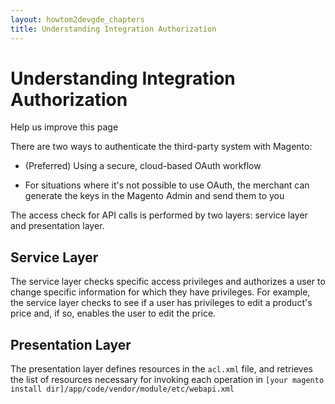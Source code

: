 ```yaml
---
layout: howtom2devgde_chapters
title: Understanding Integration Authorization
---
```


<h1 id="what-is-integration">Understanding Integration Authorization</h1>

Help us improve this page 

There are two ways to authenticate the third-party system with Magento:

*  (Preferred) Using a secure, cloud-based OAuth workflow

*  For situations where it's not possible to use OAuth, the merchant can generate the keys in the Magento Admin and send them to you

The access check for API calls is performed by two layers: service layer and presentation layer.

<h2 id="service-layer">Service Layer</h2>

The service layer checks specific access privileges and authorizes a user to change specific information for which they have privileges. For example, the service layer checks to see if a user has privileges to edit a product's price and, if so, enables the user to edit the price.

<h2 id="presentation-layer">Presentation Layer</h2>

The presentation layer defines resources in the `acl.xml` file, and retrieves the list of resources necessary for invoking each operation in `[your magento install dir]/app/code/vendor/module/etc/webapi.xml`

<script src="https://gist.github.com/xcomSteveJohnson/9750491.js"></script>

